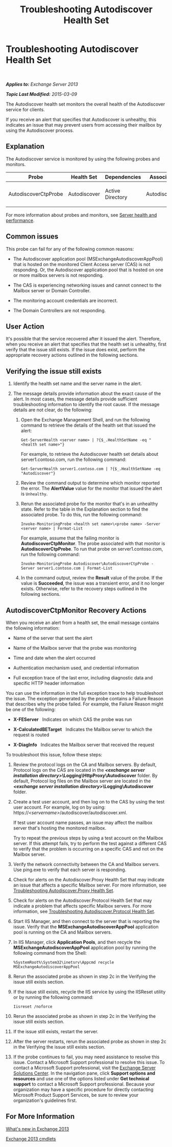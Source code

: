 ﻿---
title: Troubleshooting Autodiscover Health Set
TOCTitle: Troubleshooting Autodiscover Health Set
ms:assetid: bc933621-df73-4d1d-bdef-825b98be8e09
ms:mtpsurl: https://technet.microsoft.com/en-us/library/ms.exch.scom.autodiscover(v=EXCHG.150)
ms:contentKeyID: 49720860
ms.date: 10/08/2015
mtps_version: v=EXCHG.150
---

<div data-xmlns="http://www.w3.org/1999/xhtml">

<div class="topic" data-xmlns="http://www.w3.org/1999/xhtml" data-msxsl="urn:schemas-microsoft-com:xslt" data-cs="http://msdn.microsoft.com/en-us/">

<div data-asp="http://msdn2.microsoft.com/asp">

# Troubleshooting Autodiscover Health Set

</div>

<div id="mainSection">

<div id="mainBody">

<span> </span>

_**Applies to:** Exchange Server 2013_

_**Topic Last Modified:** 2015-03-09_

The Autodiscover health set monitors the overall health of the Autodiscover service for clients.

If you receive an alert that specifies that Autodiscover is unhealthy, this indicates an issue that may prevent users from accessing their mailbox by using the Autodiscover process.

<span id="EXP"></span>

<div>

## Explanation

The Autodiscover service is monitored by using the following probes and monitors.


<table>
<colgroup>
<col style="width: 25%" />
<col style="width: 25%" />
<col style="width: 25%" />
<col style="width: 25%" />
</colgroup>
<thead>
<tr class="header">
<th>Probe</th>
<th>Health Set</th>
<th>Dependencies</th>
<th>Associated Monitors</th>
</tr>
</thead>
<tbody>
<tr class="odd">
<td><p>AutodiscoverCtpProbe</p></td>
<td><p>Autodiscover</p></td>
<td><p>Active Directory</p></td>
<td><p>AutodiscoverCtpMonitor</p></td>
</tr>
</tbody>
</table>


For more information about probes and monitors, see [Server health and performance](https://technet.microsoft.com/en-us/library/jj150551\(v=exchg.150\)).

</div>

<div>

## Common issues

This probe can fail for any of the following common reasons:

  - The Autodiscover application pool (MSExchangeAutodiscoverAppPool) that is hosted on the monitored Client Access server (CAS) is not responding. Or, the Autodiscover application pool that is hosted on one or more mailbox servers is not responding.

  - The CAS is experiencing networking issues and cannot connect to the Mailbox server or Domain Controller.

  - The monitoring account credentials are incorrect.

  - The Domain Controllers are not responding.

</div>

<div>

## User Action

It's possible that the service recovered after it issued the alert. Therefore, when you receive an alert that specifies that the health set is unhealthy, first verify that the issue still exists. If the issue does exist, perform the appropriate recovery actions outlined in the following sections.

<span id="verify"></span>

<div>

## Verifying the issue still exists

1.  Identify the health set name and the server name in the alert.

2.  The message details provide information about the exact cause of the alert. In most cases, the message details provide sufficient troubleshooting information to identify the root cause. If the message details are not clear, do the following:
    
    1.  Open the Exchange Management Shell, and run the following command to retrieve the details of the health set that issued the alert:
        
            Get-ServerHealth <server name> | ?{$_.HealthSetName -eq "<health set name>"}
        
        For example, to retrieve the Autodiscover health set details about server1.contoso.com, run the following command:
        
            Get-ServerHealth server1.contoso.com | ?{$_.HealthSetName -eq "Autodiscover"}
    
    2.  Review the command output to determine which monitor reported the error. The **AlertValue** value for the monitor that issued the alert is `Unhealthy`.
    
    3.  Rerun the associated probe for the monitor that's in an unhealthy state. Refer to the table in the Explanation section to find the associated probe. To do this, run the following command:
        
            Invoke-MonitoringProbe <health set name>\<probe name> -Server <server name> | Format-List
        
        For example, assume that the failing monitor is **AutodiscoverCtpMonitor**. The probe associated with that monitor is **AutodiscoverCtpProbe**. To run that probe on server1.contoso.com, run the following command:
        
            Invoke-MonitoringProbe Autodiscover\AutodiscoverCtpProbe -Server server1.contoso.com | Format-List
    
    4.  In the command output, review the **Result** value of the probe. If the value is **Succeeded**, the issue was a transient error, and it no longer exists. Otherwise, refer to the recovery steps outlined in the following sections.

</div>

<span id="TestMonitors"></span>

<div>

## AutodiscoverCtpMonitor Recovery Actions

When you receive an alert from a health set, the email message contains the following information:

  - Name of the server that sent the alert

  - Name of the Mailbox server that the probe was monitoring

  - Time and date when the alert occurred

  - Authentication mechanism used, and credential information

  - Full exception trace of the last error, including diagnostic data and specific HTTP header information

You can use the information in the full exception trace to help troubleshoot the issue. The exception generated by the probe contains a Failure Reason that describes why the probe failed. For example, the Failure Reason might be one of the following:

  - **X-FEServer**   Indicates on which CAS the probe was run

  - **X-CalculatedBETarget**   Indicates the Mailbox server to which the request is routed

  - **X-DiagInfo**   Indicates the Mailbox server that received the request

To troubleshoot this issue, follow these steps:

1.  Review the protocol logs on the CA and Mailbox servers. By default, Protocol logs on the CAS are located in the ***\<exchange server installation directory\>*\\Logging\\HttpProxy\\Autodiscover** folder. By default, Protocol log files on the Mailbox server are located in the ***\<exchange server installation directory\>*\\Logging\\Autodiscover** folder.

2.  Create a test user account, and then log on to the CAS by using the test user account. For example, log on by using: https://*\<servername\>*/autodiscover/autodiscover.xml.
    
    If test user account name passes, an issue may affect the mailbox server that's hosting the monitored mailbox.
    
    Try to repeat the previous steps by using a test account on the Mailbox server. If this attempt fails, try to perform the test against a different CAS to verify that the problem is occurring on a specific CAS and not on the Mailbox server.

3.  Verify the network connectivity between the CA and Mailbox servers. Use ping.exe to verify that each server is responding.

4.  Check for alerts on the Autodiscover.Proxy Health Set that may indicate an issue that affects a specific Mailbox server. For more information, see [Troubleshooting Autodiscover.Proxy Health Set](troubleshooting-autodiscover-proxy-health-set.md).

5.  Check for alerts on the Autodiscover.Protocol Health Set that may indicate a problem that affects specific Mailbox servers. For more information, see [Troubleshooting Autodiscover.Protocol Health Set](troubleshooting-autodiscover-protocol-health-set.md).

6.  Start IIS Manager, and then connect to the server that is reporting the issue. Verify that the **MSExchangeAutodiscoverAppPool** application pool is running on the CA and Mailbox servers.

7.  In IIS Manager, click **Application Pools**, and then recycle the **MSExchangeAutodiscoverAppPool** application pool by running the following command from the Shell:
    
        %SystemRoot%\System32\inetsrv\Appcmd recycle MSExchangeAutodiscoverAppPool

8.  Rerun the associated probe as shown in step 2c in the Verifying the issue still exists section.

9.  If the issue still exists, recycle the IIS service by using the IISReset utility or by running the following command:
    
        Iisreset /noforce

10. Rerun the associated probe as shown in step 2c in the Verifying the issue still exists section.

11. If the issue still exists, restart the server.

12. After the server restarts, rerun the associated probe as shown in step 2c in the Verifying the issue still exists section.

13. If the probe continues to fail, you may need assistance to resolve this issue. Contact a Microsoft Support professional to resolve this issue. To contact a Microsoft Support professional, visit the [Exchange Server Solutions Center](http://go.microsoft.com/fwlink/p/?linkid=180809). In the navigation pane, click **Support options and resources** and use one of the options listed under **Get technical support** to contact a Microsoft Support professional. Because your organization may have a specific procedure for directly contacting Microsoft Product Support Services, be sure to review your organization's guidelines first.

</div>

</div>

<div>

## For More Information

[What's new in Exchange 2013](https://technet.microsoft.com/en-us/library/jj150540\(v=exchg.150\))

[Exchange 2013 cmdlets](https://technet.microsoft.com/en-us/library/bb124413\(v=exchg.150\))

</div>

</div>

<span> </span>

</div>

</div>

</div>

